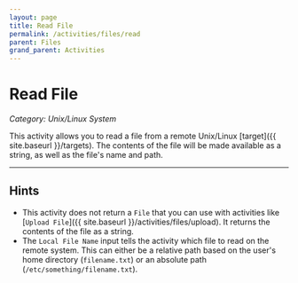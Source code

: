 ```yaml
---
layout: page
title: Read File
permalink: /activities/files/read
parent: Files
grand_parent: Activities
---
```


# Read File
_Category: Unix/Linux System_

This activity allows you to read a file from a remote Unix/Linux [target]({{ site.baseurl }}/targets). The contents of the file will be made available as a string, as well as the file's name and path.

---

## Hints
* This activity does not return a `File` that you can use with activities like [`Upload File`]({{ site.baseurl }}/activities/files/upload). It returns the contents of the file as a string.
* The `Local File Name` input tells the activity which file to read on the remote system. This can either be a relative path based on the user's home directory (`filename.txt`) or an absolute path (`/etc/something/filename.txt`).